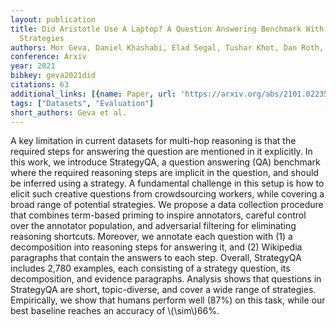 ```yaml
---
layout: publication
title: Did Aristotle Use A Laptop? A Question Answering Benchmark With Implicit Reasoning
  Strategies
authors: Mor Geva, Daniel Khashabi, Elad Segal, Tushar Khot, Dan Roth, Jonathan Berant
conference: Arxiv
year: 2021
bibkey: geva2021did
citations: 63
additional_links: [{name: Paper, url: 'https://arxiv.org/abs/2101.02235'}]
tags: ["Datasets", "Evaluation"]
short_authors: Geva et al.
---
```

A key limitation in current datasets for multi-hop reasoning is that the
required steps for answering the question are mentioned in it explicitly. In
this work, we introduce StrategyQA, a question answering (QA) benchmark where
the required reasoning steps are implicit in the question, and should be
inferred using a strategy. A fundamental challenge in this setup is how to
elicit such creative questions from crowdsourcing workers, while covering a
broad range of potential strategies. We propose a data collection procedure
that combines term-based priming to inspire annotators, careful control over
the annotator population, and adversarial filtering for eliminating reasoning
shortcuts. Moreover, we annotate each question with (1) a decomposition into
reasoning steps for answering it, and (2) Wikipedia paragraphs that contain the
answers to each step. Overall, StrategyQA includes 2,780 examples, each
consisting of a strategy question, its decomposition, and evidence paragraphs.
Analysis shows that questions in StrategyQA are short, topic-diverse, and cover
a wide range of strategies. Empirically, we show that humans perform well (87%)
on this task, while our best baseline reaches an accuracy of \\(\sim\\)66%.